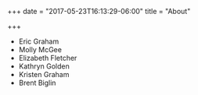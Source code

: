 +++
date = "2017-05-23T16:13:29-06:00"
title = "About"

+++
+ Eric Graham
+ Molly McGee
+ Elizabeth Fletcher
+ Kathryn Golden
+ Kristen Graham
+ Brent Biglin
